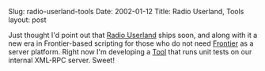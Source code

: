 Slug: radio-userland-tools
Date: 2002-01-12
Title: Radio Userland, Tools
layout: post

Just thought I&#39;d point out that <a href="http://radio.userland.com">Radio Userland</a> ships soon, and along with it a new era in Frontier-based scripting for those who do not need <a href="http://frontier.userland.com/">Frontier</a> as a server platform. Right now I&#39;m developing a <a href="http://frontier.userland.com/tools">Tool</a> that runs unit tests on our internal XML-RPC server. Sweet!
